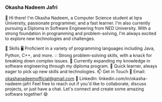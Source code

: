 ### Okasha Nadeem Jafri
👋 Hi there! I'm Okasha Nadeem, a Computer Science student at Iqra University, passionate programmer, and a fast learner. I'm also currently pursuing a Diploma in Software Engineering from NED University. With a strong foundation in programming and problem-solving, I'm always excited to explore new technologies and challenges.

🚀 Skills
🖥️ Proficient in a variety of programming languages including Java, Python, C++, and more.
💡 Strong problem-solving skills, with a knack for breaking down complex issues.
📖 Currently expanding my knowledge in software engineering through my diploma program.
🌟 Quick learner, always eager to pick up new skills and technologies.
📫 Get in Touch
📧 Email: okashanadeemofficial@gmail.com
💼 LinkedIn: linkedin.com/in/okasha-nadeem-jafri
Feel free to reach out if you'd like to collaborate, discuss projects, or just have a chat. Let's connect and create some amazing software together! 😄

<!--
**Okasha-Nadeem/Okasha-Nadeem** is a ✨ _special_ ✨ repository because its `README.md` (this file) appears on your GitHub profile.

Here are some ideas to get you started:

- 🔭 I’m currently working on ...
- 🌱 I’m currently learning ...
- 👯 I’m looking to collaborate on ...
- 🤔 I’m looking for help with ...
- 💬 Ask me about ...
- 📫 How to reach me: ...
- 😄 Pronouns: ...
- ⚡ Fun fact: ...
-->
